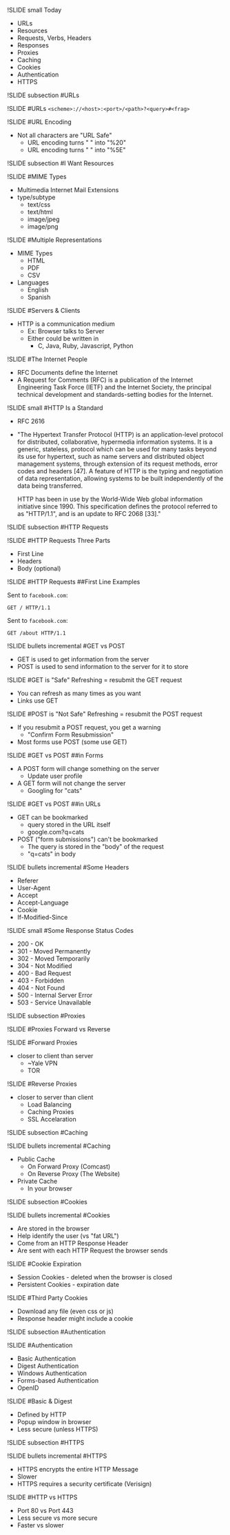 !SLIDE small
Today

- URLs
- Resources
- Requests, Verbs, Headers
- Responses
- Proxies
- Caching
- Cookies
- Authentication
- HTTPS

!SLIDE subsection
#URLs


!SLIDE
#URLs
`<scheme>://<host>:<port>/<path>?<query>#<frag>`


!SLIDE
#URL Encoding
- Not all characters are "URL Safe"
    - URL encoding turns " " into "%20"
    - URL encoding turns " " into "%5E"




!SLIDE subsection
#I Want Resources


!SLIDE
#MIME Types
- Multimedia Internet Mail Extensions
- type/subtype
    - text/css
    - text/html
    - image/jpeg
    - image/png


!SLIDE
#Multiple Representations
- MIME Types
    - HTML
    - PDF
    - CSV
- Languages
    - English
    - Spanish


!SLIDE
#Servers & Clients
- HTTP is a communication medium
    - Ex: Browser talks to Server
    - Either could be written in
        - C, Java, Ruby, Javascript, Python

!SLIDE
#The Internet People
- RFC Documents define the Internet
- A Request for Comments (RFC) is a publication of the Internet Engineering Task Force (IETF) and the Internet Society, the principal technical development and standards-setting bodies for the Internet.


!SLIDE small
#HTTP Is a Standard
- RFC 2616
- "The Hypertext Transfer Protocol (HTTP) is an application-level
   protocol for distributed, collaborative, hypermedia information
   systems. It is a generic, stateless, protocol which can be used for
   many tasks beyond its use for hypertext, such as name servers and
   distributed object management systems, through extension of its
   request methods, error codes and headers [47]. A feature of HTTP is
   the typing and negotiation of data representation, allowing systems
   to be built independently of the data being transferred.

   HTTP has been in use by the World-Wide Web global information
   initiative since 1990. This specification defines the protocol
   referred to as "HTTP/1.1", and is an update to RFC 2068 [33]."


!SLIDE subsection
#HTTP Requests

!SLIDE
#HTTP Requests
Three Parts

- First Line
- Headers
- Body (optional)


!SLIDE
#HTTP Requests
##First Line Examples

Sent to `facebook.com`:

`GET / HTTP/1.1`

Sent to `facebook.com`:

`GET /about HTTP/1.1`


!SLIDE bullets incremental
#GET vs POST
- GET is used to get information from the server
- POST is used to send information to the server for it to store


!SLIDE
#GET is "Safe"
Refreshing = resubmit the GET request

- You can refresh as many times as you want
- Links use GET


!SLIDE
#POST is "Not Safe"
Refreshing = resubmit the POST request

- If you resubmit a POST request, you get a warning
    - "Confirm Form Resubmission"
- Most forms use POST (some use GET)


!SLIDE
#GET vs POST
##in Forms

- A POST form will change something on the server
    - Update user profile
- A GET form will not change the server
    - Googling for "cats"


!SLIDE
#GET vs POST
##in URLs

- GET can be bookmarked
    - query stored in the URL itself
    - google.com?q=cats
- POST ("form submissions") can't be bookmarked
    - The query is stored in the "body" of the request
    - "q=cats" in body


!SLIDE bullets incremental
#Some Headers
- Referer
- User-Agent
- Accept
- Accept-Language
- Cookie
- If-Modified-Since


!SLIDE small
#Some Response Status Codes
- 200 - OK
- 301 - Moved Permanently
- 302 - Moved Temporarily
- 304 - Not Modified
- 400 - Bad Request
- 403 - Forbidden
- 404 - Not Found
- 500 - Internal Server Error
- 503 - Service Unavailable



!SLIDE subsection
#Proxies

!SLIDE
#Proxies
Forward vs Reverse


!SLIDE
#Forward Proxies
- closer to client than server
    - ~Yale VPN
    - TOR


!SLIDE
#Reverse Proxies
- closer to server than client
    - Load Balancing
    - Caching Proxies
    - SSL Accelaration




!SLIDE subsection
#Caching

!SLIDE bullets incremental
#Caching
- Public Cache
    - On Forward Proxy (Comcast)
    - On Reverse Proxy (The Website)
- Private Cache
    - In your browser




!SLIDE subsection
#Cookies


!SLIDE bullets incremental
#Cookies
- Are stored in the browser
- Help identify the user (vs "fat URL")
- Come from an HTTP Response Header
- Are sent with each HTTP Request the browser sends


!SLIDE
#Cookie Expiration
- Session Cookies - deleted when the browser is closed
- Persistent Cookies - expiration date


!SLIDE
#Third Party Cookies
- Download any file (even css or js)
- Response header might include a cookie

!SLIDE subsection
#Authentication

!SLIDE
#Authentication
- Basic Authentication
- Digest Authentication
- Windows Authentication
- Forms-based Authentication
- OpenID


!SLIDE
#Basic & Digest
- Defined by HTTP
- Popup window in browser
- Less secure (unless HTTPS)


!SLIDE subsection
#HTTPS

!SLIDE bullets incremental
#HTTPS
- HTTPS encrypts the entire HTTP Message
- Slower
- HTTPS requires a security certificate (Verisign)


!SLIDE
#HTTP vs HTTPS
- Port 80 vs Port 443
- Less secure vs more secure
- Faster vs slower